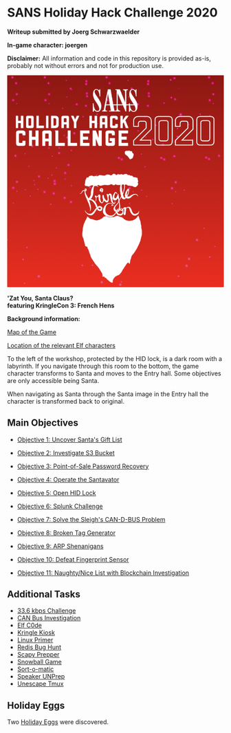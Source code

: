 # SANS Holiday Hack Challenge 2020
**Writeup submitted by Joerg Schwarzwaelder**

**In-game character: joergen**

**Disclaimer:** All information and code in this repository is provided as-is, probably not without errors and not for production use.

![HHC2020 Logo](https://github.com/joergschwarzwaelder/hhc2020/blob/master/bg-2020-cut.png) 

**'Zat You, Santa Claus?  
featuring KringleCon 3: French Hens**

**Background information:**

[Map of the Game](https://github.com/joergschwarzwaelder/hhc2020/blob/master/Map.md)

[Location of the relevant Elf characters](https://github.com/joergschwarzwaelder/hhc2020/blob/master/Elf%20Directory.md)


To the left of the workshop, protected by the HID lock, is a dark room with a labyrinth. If you navigate through this room to the bottom, the game character transforms to Santa and moves to the Entry hall. Some objectives are only accessible being Santa.

When navigating as Santa through the Santa image in the Entry hall the character is transformed back to original.


## Main Objectives

 - [Objective
   1: Uncover Santa's Gift List](https://github.com/joergschwarzwaelder/hhc2020/tree/master/Objective-1)
   
-   [Objective
   2: Investigate S3 Bucket](https://github.com/joergschwarzwaelder/hhc2020/tree/master/Objective-2)
 -  [Objective
   3: Point-of-Sale Password Recovery](https://github.com/joergschwarzwaelder/hhc2020/tree/master/Objective-3)
  - [Objective
   4: Operate the Santavator](https://github.com/joergschwarzwaelder/hhc2020/tree/master/Objective-4)
  - [Objective
   5: Open HID Lock](https://github.com/joergschwarzwaelder/hhc2020/tree/master/Objective-5)
  - [Objective
   6: Splunk Challenge](https://github.com/joergschwarzwaelder/hhc2020/tree/master/Objective-6)
  - [Objective
   7: Solve the Sleigh's CAN-D-BUS Problem](https://github.com/joergschwarzwaelder/hhc2020/tree/master/Objective-7)
  - [Objective
   8: Broken Tag Generator](https://github.com/joergschwarzwaelder/hhc2020/tree/master/Objective-8)
  - [Objective
   9: ARP Shenanigans](https://github.com/joergschwarzwaelder/hhc2020/tree/master/Objective-9)
  - [Objective
   10: Defeat Fingerprint Sensor](https://github.com/joergschwarzwaelder/hhc2020/tree/master/Objective-10)
  - [Objective
   11: Naughty/Nice List with Blockchain Investigation](https://github.com/joergschwarzwaelder/hhc2020/tree/master/Objective-11)

## Additional Tasks

 - [33.6 kbps
   Challenge](https://github.com/joergschwarzwaelder/hhc2020/blob/master/Additional/33.6%20kbps%20challenge.md)
  - [CAN Bus
   Investigation](https://github.com/joergschwarzwaelder/hhc2020/blob/master/Additional/CAN%20Bus%20Investigation.md)
  - [Elf
   C0de](https://github.com/joergschwarzwaelder/hhc2020/blob/master/Additional/Elf%20C0de.md)
  - [Kringle
   Kiosk](https://github.com/joergschwarzwaelder/hhc2020/blob/master/Additional/Kringle%20Kiosk.md)
  - [Linux
   Primer](https://github.com/joergschwarzwaelder/hhc2020/blob/master/Additional/Linux%20Primer.md)
  - [Redis Bug
   Hunt](https://github.com/joergschwarzwaelder/hhc2020/blob/master/Additional/Redis%20Bug%20Hunt.md)
  - [Scapy
   Prepper](https://github.com/joergschwarzwaelder/hhc2020/blob/master/Additional/Scapy%20Prepper.md)
  - [Snowball
   Game](https://github.com/joergschwarzwaelder/hhc2020/blob/master/Additional/Snowball%20Game.md)
  - [Sort-o-matic](https://github.com/joergschwarzwaelder/hhc2020/blob/master/Additional/Sort-o-matic.md)
  - [Speaker
   UNPrep](https://github.com/joergschwarzwaelder/hhc2020/blob/master/Additional/Speaker%20UNPrep.md)
  - [Unescape
   Tmux](https://github.com/joergschwarzwaelder/hhc2020/blob/master/Additional/Unescape%20Tmux.md)

## Holiday Eggs
Two [Holiday Eggs](https://github.com/joergschwarzwaelder/hhc2020/blob/master/Holiday%20Eggs.md) were discovered.
<!--stackedit_data:
eyJoaXN0b3J5IjpbLTE5MjI2NjM2MzUsLTE1NzE0NjQ5ODksLT
IxNDMzOTkxOTQsLTE2NjIwOTc1ODUsLTEyMTUxMTgwNDgsLTIw
NzQ2Mjk2MjksNDQ2MjA5MDgyLC01ODUyNDg1LDE0Mjk0ODUzNz
VdfQ==
-->
